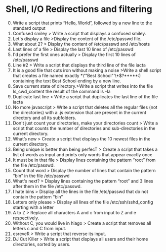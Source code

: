 # Shell, I/O Redirections and filtering
0. Write a script that prints “Hello, World”, followed by a new line to the standard output
1. Confused smiley > Write a script that displays a confused smiley.
2. Let's display a file >Display the content of the /etc/passwd file.
3. What about 2? > Display the content of /etc/passwd and /etc/hosts
4. Last lines of a file > Display the last 10 lines of /etc/passwd
5. I'd prefer the first ones actually > Display the first 10 lines of /etc/passwd
6. Line #2 > Write a script that displays the third line of the file iacta 
7. It is a good file that cuts iron without making a noise >Write a shell script that creates a file named exactly \*\\'"Best School"\'\\*$\?\*\*\*\*\*:) containing the text Best School ending by a new line.
8. Save current state of directory.>Write a script that writes into the file ls_cwd_content the result of the command ls -la
9. Duplicate last line > Write a script that duplicates the last line of the file iacta
10. No more javascript > Write a script that deletes all the regular files (not the directories) with a .js extension that are present in the current directory and all its subfolders.
11. Don't just count your directories, make your directories count > Write a script that counts the number of directories and sub-directories in the current directory.
12. What’s new > Create a script that displays the 10 newest files in the current directory.
13.  Being unique is better than being perfecT > Create a script that takes a list of words as input and prints only words that appear exactly once
14.  It must be in that file > Display lines containing the pattern “root” from the file /etc/passwd.
15. Count that word > Display the number of lines that contain the pattern “bin” in the file /etc/passwd
16. What's next? > Display lines containing the pattern “root” and 3 lines after them in the file /etc/passwd.
17. I hate bins > Display all the lines in the file /etc/passwd that do not contain the pattern “bin”
18.  Letters only please > Display all lines of the file /etc/ssh/sshd_config starting with a letter
19. A to Z > Replace all characters A and c from input to Z and e respectively.
20.  Without C, you would live in hiago > Create a script that removes all letters c and C from input.
21.  esreveR > Write a script that reverse its input.
22.  DJ Cut Killer > Write a script that displays all users and their home directories, sorted by users.
